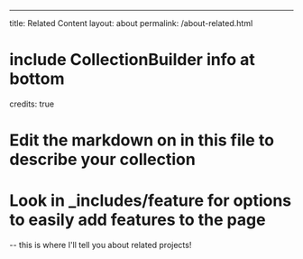 ---
title: Related Content
layout: about
permalink: /about-related.html
# include CollectionBuilder info at bottom
credits: true
# Edit the markdown on in this file to describe your collection
# Look in _includes/feature for options to easily add features to the page
--
this is where I'll tell you about related projects! 
